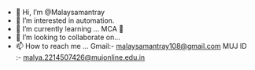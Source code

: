 - 👋 Hi, I’m @Malaysamantray
- 👀 I’m interested in automation.
- 🌱 I’m currently learning ... MCA 🥇
- 💞️ I’m looking to collaborate on...
- 📫 How to reach me ...
Gmail:- malaysamantray108@gmail.com
MUJ ID :- malya.2214507426@mujonline.edu.in
<!---
Malaysamantray/Malaysamantray is a ✨ special ✨ repository because its `README.md` (this file) appears on your GitHub profile.
You can click the Preview link to take a look at your changes.
--->
